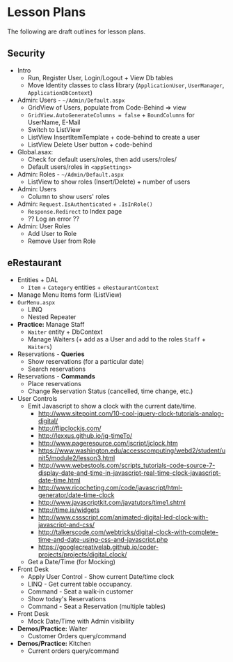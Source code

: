 # Lesson Plans

The following are draft outlines for lesson plans.

## Security

* Intro
    * Run, Register User, Login/Logout + View Db tables
    * Move Identity classes to class library (`ApplicationUser`, `UserManager`, `ApplicationDbContext`)
* Admin: Users - `~/Admin/Default.aspx`
    * GridView of Users, populate from Code-Behind => view
    * `GridView.AutoGenerateColumns = false` + `BoundColumns` for UserName, E-Mail
    * Switch to ListView
    * ListView InsertItemTemplate + code-behind to create a user
    * ListView Delete User button + code-behind
* Global.asax:
    * Check for default users/roles, then add users/roles/
    * Default users/roles in `<appSettings>`
* Admin: Roles - `~/Admin/Default.aspx`
    * ListView to show roles (Insert/Delete) + number of users
* Admin: Users
    * Column to show users' roles
* Admin: `Request.IsAuthenticated` + `.IsInRole()`
    * `Response.Redirect` to Index page
    * ?? Log an error ??
* Admin: User Roles
    * Add User to Role
    * Remove User from Role

## eRestaurant

* Entities + DAL
    * `Item` + `Category` entities + `eRestaurantContext`
* Manage Menu Items form (ListView)
* `OurMenu.aspx`
    * LINQ
    * Nested Repeater
* **Practice:** Manage Staff
    * `Waiter` entity + DbContext
    * Manage Waiters (+ add as a User and add to the roles `Staff` + `Waiters`)
* Reservations - **Queries**
    * Show reservations (for a particular date)
    * Search reservations
* Reservations - **Commands**
    * Place reservations
    * Change Reservation Status (cancelled, time change, etc.)
* User Controls
    * Emit Javascript to show a clock with the current date/time.
        * http://www.sitepoint.com/10-cool-jquery-clock-tutorials-analog-digital/
        * http://flipclockjs.com/
        * http://lexxus.github.io/jq-timeTo/
        * http://www.pageresource.com/jscript/jclock.htm
        * https://www.washington.edu/accesscomputing/webd2/student/unit5/module2/lesson3.html
        * http://www.webestools.com/scripts_tutorials-code-source-7-display-date-and-time-in-javascript-real-time-clock-javascript-date-time.html
        * http://www.ricocheting.com/code/javascript/html-generator/date-time-clock
        * http://www.javascriptkit.com/javatutors/time1.shtml
        * http://time.is/widgets
        * http://www.cssscript.com/animated-digital-led-clock-with-javascript-and-css/
        * http://talkerscode.com/webtricks/digital-clock-with-complete-time-and-date-using-css-and-javascript.php
        * https://googlecreativelab.github.io/coder-projects/projects/digital_clock/
    * Get a Date/Time (for Mocking)
* Front Desk
    * Apply User Control - Show current Date/time clock
    * LINQ - Get current table occupancy.
    * Command - Seat a walk-in customer
    * Show today's Reservations
    * Command - Seat a Reservation (multiple tables)
* Front Desk
    * Mock Date/Time with Admin visibility
* **Demos/Practice:** Waiter
    * Customer Orders query/command
* **Demos/Practice:** Kitchen
    * Current orders query/command

